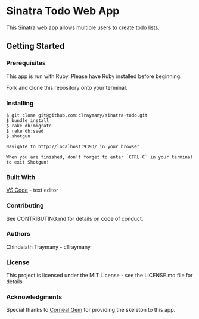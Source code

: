 # Sinatra Todo Web App

This Sinatra web app allows multiple users to create todo lists.


## Getting Started
### Prerequisites
This app is run with Ruby. Please have Ruby installed before beginning.

Fork and clone this repository onto your terminal.

### Installing
    $ git clone git@github.com:cTraymany/sinatra-todo.git
    $ bundle install
    $ rake db:migrate
    $ rake db:seed
    $ shotgun

    Navigate to http://localhost:9393/ in your browser.
    
    When you are finished, don't forget to enter `CTRL+C` in your terminal to exit Shotgun!

### Built With
[VS Code](https://code.visualstudio.com/) - text editor

### Contributing
See CONTRIBUTING.md for details on code of conduct.

### Authors
Chindalath Traymany - cTraymany

### License
This project is licensed under the MIT License - see the LICENSE.md file for details

### Acknowledgments
Special thanks to [Corneal Gem](https://thebrianemory.github.io/corneal/) for providing the skeleton to this app.
